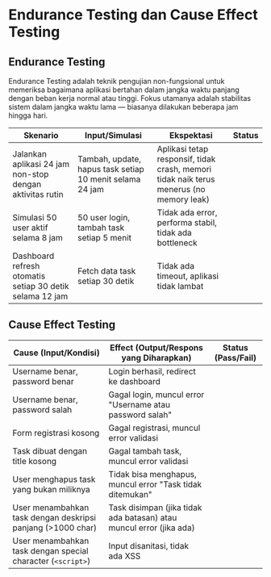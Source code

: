 # Endurance Testing dan Cause Effect Testing 
## Endurance Testing 
Endurance Testing adalah teknik pengujian non-fungsional untuk memeriksa bagaimana aplikasi bertahan dalam jangka waktu panjang dengan beban kerja normal atau tinggi. Fokus utamanya adalah stabilitas sistem dalam jangka waktu lama — biasanya dilakukan beberapa jam hingga hari.

| Skenario                                                 | Input/Simulasi                                           | Ekspektasi                                                                              | Status |
|----------------------------------------------------------|----------------------------------------------------------|-----------------------------------------------------------------------------------------|--------|
| Jalankan aplikasi 24 jam non-stop dengan aktivitas rutin | Tambah, update, hapus task setiap 10 menit selama 24 jam | Aplikasi tetap responsif, tidak crash, memori tidak naik terus menerus (no memory leak) |        |
| Simulasi 50 user aktif selama 8 jam                      | 50 user login, tambah task setiap 5 menit                | Tidak ada error, performa stabil, tidak ada bottleneck                                  |        |
| Dashboard refresh otomatis setiap 30 detik selama 12 jam | Fetch data task setiap 30 detik                          | Tidak ada timeout, aplikasi tidak lambat                                                |        |


## Cause Effect Testing 


| Cause (Input/Kondisi)                                       | Effect (Output/Respons yang Diharapkan)                             | Status (Pass/Fail) |
|-------------------------------------------------------------|---------------------------------------------------------------------|--------------------|
| Username benar, password benar                              | Login berhasil, redirect ke dashboard                               |                |
| Username benar, password salah                              | Gagal login, muncul error "Username atau password salah"            |                |
| Form registrasi kosong                                      | Gagal registrasi, muncul error validasi                             |                |
| Task dibuat dengan title kosong                             | Gagal tambah task, muncul error validasi                            |                |
| User menghapus task yang bukan miliknya                     | Tidak bisa menghapus, muncul error "Task tidak ditemukan"           |                |
| User menambahkan task dengan deskripsi panjang (>1000 char) | Task disimpan (jika tidak ada batasan) atau muncul error (jika ada) |                |
| User menambahkan task dengan special character (`<script>`) | Input disanitasi, tidak ada XSS                                     |                |

